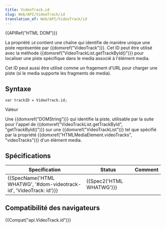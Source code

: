 ```yaml
---
title: VideoTrack.id
slug: Web/API/VideoTrack/id
translation_of: Web/API/VideoTrack/id
---
```

{{APIRef("HTML DOM")}}

La propriété `id` contient une chaîne qui identifie de manière unique une piste représentée par {{domxref("VideoTrack")}}. Cet ID peut être utilisé avec la méthode {{domxref("VideoTrackList.getTrackById()")}} pour localiser une piste spécifique dans le media associé à l'élément media.

Cet ID peut aussi être utilisé comme un fragement d'URL pour charger une piste (si le media supporte les fragments de media).

## Syntaxe

    var trackID = VideoTrack.id;

Valeur

Une {{domxref("DOMString")}} qui identifie la piste, utilisable par la suite pour l'appel de {{domxref("VideoTrackList.getTrackById", "getTrackById()")}} sur une {{domxref("VideoTrackList")}} tel que spécifié par la propriété {{domxref("HTMLMediaElement.videoTracks", "videoTracks")}} d'un élément media.

## Spécifications

| Specification                                                                            | Status                           | Comment |
| ---------------------------------------------------------------------------------------- | -------------------------------- | ------- |
| {{SpecName('HTML WHATWG', '#dom-videotrack-id', 'VideoTrack: id')}} | {{Spec2('HTML WHATWG')}} |         |

## Compatibilité des navigateurs

{{Compat("api.VideoTrack.id")}}
